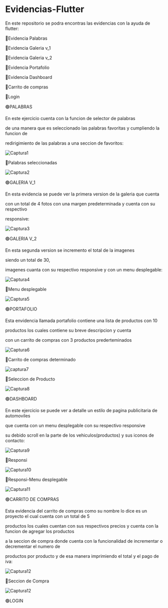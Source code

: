 # Evidencias-Flutter

En este repositorio se podra encontras las evidencias  con la ayuda de flutter:

🔴Evidencia Palabras

🔴Evidencia Galeria v_1

🔴Evidencia Galeria v_2

🔴Evidencia Portafolio

🔴Evidencia Dashboard

🔴Carrito de compras 

🔴Login


🟢PALABRAS

En este ejercicio cuenta con la funcion de selector de palabras

de una manera que es seleccionado las palabras favoritas y cumpliendo la funcion de 

redirigimiento de las palabras a una seccion de favoritos:


![Captura1](https://user-images.githubusercontent.com/111257572/208952007-32ddc487-8260-4667-ad35-2c26ed80ca13.PNG)

🔴Palabras seleccionadas

![Captura2](https://user-images.githubusercontent.com/111257572/208953197-bacdaa8d-833b-4ee2-b897-dd3a6b20b7b0.PNG)

🟢GALERIA V_1

En esta evidencia se puede ver la primera version de la galeria que cuenta 

con un total de 4 fotos con una margen predeterminada y cuenta con su respectivo

responsive:

![Captura3](https://user-images.githubusercontent.com/111257572/208954652-2d19b1a2-45ae-458a-9ada-3017d81d5e88.PNG)

🟢GALERIA V_2

En esta segunda version se incremento el total de la imagenes 

siendo un total de 30,

imagenes cuanta con su respectivo responsive y con un menu desplegable:

![Captura4](https://user-images.githubusercontent.com/111257572/208955554-ac8ca515-3929-4fa2-ab27-d9b01ee5c099.PNG)

🔴Menu desplegable

![Captura5](https://user-images.githubusercontent.com/111257572/208956281-5cb9b51f-5e9b-497b-a2d1-a4ffd4d62705.PNG)

🟢PORTAFOLIO

Esta envidencia  llamada portafolio contiene una lista de productos con 10 

productos los cuales contiene su breve descripcion y cuenta

con un carrito de compras con 3 productos prederteminados

![Captura6](https://user-images.githubusercontent.com/111257572/208957871-a48d0124-1c1d-4f7e-8049-3fdc246b2fd7.PNG)

🔴Carrito de compras determinado

![captura7](https://user-images.githubusercontent.com/111257572/208958531-b583b66f-8f5d-437a-b127-29e9f556f931.PNG)


🔴Seleccion de Producto

![Captura8](https://user-images.githubusercontent.com/111257572/208958567-4b4333d6-4332-4b28-9f60-d85769c5d5d0.PNG)

🟢DASHBOARD

En este ejercicio se puede ver a detalle un estilo de pagina publicitaria de automoviles

que cuenta con un menu desplegable con su respectivo responsive

su debido scroll en la parte de los vehiculos(productos) y sus iconos de contacto:

![Captura9](https://user-images.githubusercontent.com/111257572/208961921-a95e9e90-c679-4348-8bbe-7da9eeb815bd.PNG)

🔴Responsi

![Captura10](https://user-images.githubusercontent.com/111257572/208965048-c4ddce2f-5d36-460e-bf46-c767b6284c92.PNG)

🔴Responsi-Menu desplegable

![Captura11](https://user-images.githubusercontent.com/111257572/208965766-bab5931f-911e-47e0-aa9c-3d0b1d05f9f6.PNG)

🟢CARRITO DE COMPRAS

Esta evidencia del carrito de compras como su nombre lo dice es un proyecto el cual cuenta con un total de 5 

productos los cuales cuentan con sus respectivos precios y cuenta con la funcion de agregar los productos 

a la seccion de compra donde cuenta con la funcionalidad de incrementar o decrementar el numero de 

productos por producto y de esa manera imprimiendo el total y el pago de iva:

![Captura12](https://user-images.githubusercontent.com/111257572/208967698-64c930ba-c937-4c9e-a1fc-b8e7e6430ae8.PNG)

🔴Seccion de Compra

![Captura12](https://user-images.githubusercontent.com/111257572/208969170-ab2ae4ae-bd32-41ae-a689-ac1c4dc4c42d.PNG)

🟢LOGIN










